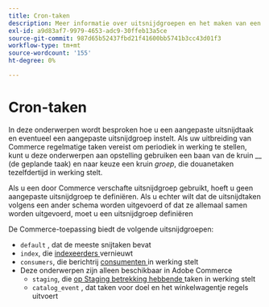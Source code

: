 ```yaml
---
title: Cron-taken
description: Meer informatie over uitsnijdgroepen en het maken van een aangepaste uitsnijdtaak.
exl-id: a9d83af7-9979-4653-adc9-30ffeb13a5ce
source-git-commit: 987d65b52437fbd21f41600bb5741b3cc43d01f3
workflow-type: tm+mt
source-wordcount: '155'
ht-degree: 0%

---
```


# Cron-taken

In deze onderwerpen wordt besproken hoe u een aangepaste uitsnijdtaak en eventueel een aangepaste uitsnijdgroep instelt. Als uw uitbreiding van Commerce regelmatige taken vereist om periodiek in werking te stellen, kunt u deze onderwerpen aan opstelling gebruiken een baan van de kruin __ (de geplande taak) en naar keuze een kruin _groep_, die douanetaken tezelfdertijd in werking stelt.

Als u een door Commerce verschafte uitsnijdgroep gebruikt, hoeft u geen aangepaste uitsnijdgroep te definiëren. Als u echter wilt dat de uitsnijdtaken volgens een ander schema worden uitgevoerd of dat ze allemaal samen worden uitgevoerd, moet u een uitsnijdgroep definiëren

De Commerce-toepassing biedt de volgende uitsnijdgroepen:

- `default` , dat de meeste snijtaken bevat
- `index`, die [ indexeerders ](../cli/manage-indexers.md) vernieuwt
- `consumers`, die berichtrij [ consumenten ](../cli/start-message-queues.md) in werking stelt
- Deze onderwerpen zijn alleen beschikbaar in Adobe Commerce
   - `staging`, die [ op Staging betrekking hebbende ](https://experienceleague.adobe.com/nl/docs/commerce-admin/content-design/staging/content-staging) taken in werking stelt
   - `catalog_event` , dat taken voor doel en het winkelwagentje regels uitvoert
